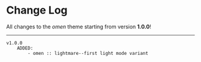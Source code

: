 # Change Log

All changes to the *omen* theme starting from version **1.0.0**!

<hr>

```
v1.0.0
    ADDED:
        - omen :: lightmare--first light mode variant